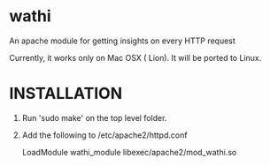 wathi
============

An apache module for getting insights on every HTTP request

Currently, it works only on Mac OSX ( Lion). It will be ported to Linux.

INSTALLATION
===============

1. Run 'sudo make' on the top level folder.

2. Add the following to /etc/apache2/httpd.conf

    LoadModule wathi_module libexec/apache2/mod_wathi.so
